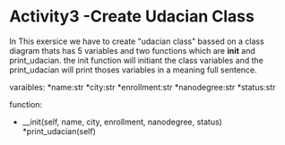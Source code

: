 # Activity3 -Create Udacian Class

In This exersice we have to create "udacian class" bassed on a class diagram thats has 5 variables and two functions which are __init__ and print_udacian. the init function will initiant the class variables and the  print_udacian will print thoses variables in a meaning full sentence.

varaibles:
*name:str
*city:str
*enrollment:str
*nanodegree:str
*status:str

function: 
* __init(self, name, city, enrollment, nanodegree, status)
*print_udacian(self)



